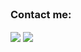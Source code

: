 <br/>
  
### Contact me:

  <a href="https://github.com/nancy-sun" target="_blank"><img align="center" src="https://img.shields.io/badge/github-%23121011.svg?style=for-the-badge&logo=github&logoColor=white" /></a>   <a href="https://linkedin.com/in/-nancy-sun" target="_blank"><img align="center" src="https://img.shields.io/badge/linkedin-%230077B5.svg?style=for-the-badge&logo=linkedin&logoColor=white" /></a>  
 




